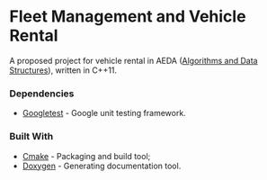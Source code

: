 # Fleet Management and Vehicle Rental

A proposed project for vehicle rental in AEDA ([Algorithms and Data Structures](https://sigarra.up.pt/feup/en/ucurr_geral.ficha_uc_view?pv_ocorrencia_id=436433)), written in C++11.




### Dependencies

* [Googletest](https://github.com/google/googletest) - Google unit testing framework.



### Built With

* [Cmake](https://cmake.org/) - Packaging and build tool;
* [Doxygen](http://www.doxygen.nl/index.html) - Generating documentation tool.